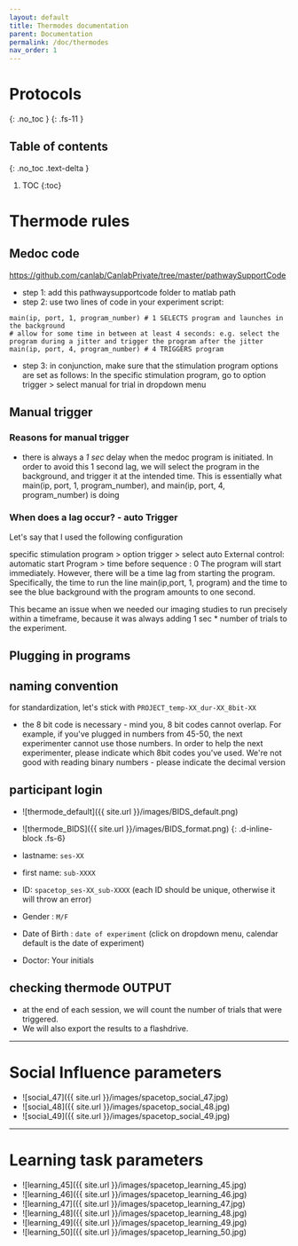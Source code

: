 ```yaml
---
layout: default
title: Thermodes documentation
parent: Documentation
permalink: /doc/thermodes
nav_order: 1
---
```


# Protocols
{: .no_toc }
{: .fs-11 }

## Table of contents
{: .no_toc .text-delta }

1. TOC
{:toc}

# Thermode rules

## Medoc code
https://github.com/canlab/CanlabPrivate/tree/master/pathwaySupportCode
* step 1: add this pathwaysupportcode folder to matlab path
* step 2: use two lines of code in your experiment script:
```
main(ip, port, 1, program_number) # 1 SELECTS program and launches in the background
# allow for some time in between at least 4 seconds: e.g. select the program during a jitter and trigger the program after the jitter
main(ip, port, 4, program_number) # 4 TRIGGERS program
```
* step 3: in conjunction, make sure that the stimulation program options are set as follows:
In the specific stimulation program, go to option trigger > select manual for trial in dropdown menu

## Manual trigger
### Reasons for manual trigger
* there is always a *1 sec* delay when the medoc program is initiated. In order to avoid this 1 second lag,
we will select the program in the background, and trigger it at the intended time.
This is essentially what main(ip, port, 1, program_number), and main(ip, port, 4, program_number) is doing

### When does a lag occur? - auto Trigger
Let's say that I used the following configuration

specific stimulation program > option trigger > select auto
External control: automatic start
Program > time before sequence : 0
The program will start immediately. However, there will be a time lag from starting the program. Specifically, the time to run the line main(ip,port, 1, program) and the time to see the blue background with the program amounts to one second.

This became an issue when we needed our imaging studies to run precisely within a timeframe, because it was always adding 1 sec * number of trials to the experiment.

## Plugging in programs

## naming convention
for standardization, let's stick with
`PROJECT_temp-XX_dur-XX_8bit-XX`
* the 8 bit code is necessary - mind you, 8 bit codes cannot overlap.
For example, if you've plugged in numbers from 45-50, the next experimenter cannot use those numbers.
In order to help the next experimenter, please indicate which 8bit codes you've used.
We're not good with reading binary numbers - please indicate the decimal version


## participant login
* ![thermode_default]({{ site.url }}/images/BIDS_default.png)
* ![thermode_BIDS]({{ site.url }}/images/BIDS_format.png)
{: .d-inline-block .fs-6}

* lastname: `ses-XX`
* first name: `sub-XXXX`
* ID: `spacetop_ses-XX_sub-XXXX` (each ID should be unique, otherwise it will throw an error)
* Gender : `M/F`
* Date of Birth : `date of experiment` (click on dropdown menu, calendar default is the date of experiment)
* Doctor: Your initials

## checking thermode OUTPUT
* at the end of each session, we will count the number of trials that were triggered.
* We will also export the results to a flashdrive.
---

# Social Influence parameters
* ![social_47]({{ site.url }}/images/spacetop_social_47.jpg)
* ![social_48]({{ site.url }}/images/spacetop_social_48.jpg)
* ![social_49]({{ site.url }}/images/spacetop_social_49.jpg)

---

# Learning task parameters
* ![learning_45]({{ site.url }}/images/spacetop_learning_45.jpg)
* ![learning_46]({{ site.url }}/images/spacetop_learning_46.jpg)
* ![learning_47]({{ site.url }}/images/spacetop_learning_47.jpg)
* ![learning_48]({{ site.url }}/images/spacetop_learning_48.jpg)
* ![learning_49]({{ site.url }}/images/spacetop_learning_49.jpg)
* ![learning_50]({{ site.url }}/images/spacetop_learning_50.jpg)
